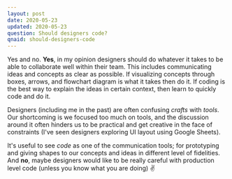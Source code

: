 ```yaml
---
layout: post
date: 2020-05-23
updated: 2020-05-23
question: Should designers code?
qnaid: should-designers-code
---
```

Yes and no. **Yes**, in my opinion designers should do whatever it takes to be able to collaborate well within their team. This includes communicating ideas and concepts as clear as possible. If visualizing concepts through boxes, arrows, and flowchart diagram is what it takes then do it. If coding is the best way to explain the ideas in certain context, then learn to quickly code and do it.

Designers (including me in the past) are often confusing _crafts_ with _tools_. Our shortcoming is we focused too much on tools, and the discussion around it often hinders us to be practical and get creative in the face of constraints (I've seen designers exploring UI layout using Google Sheets).

It's useful to see _code_ as one of the communication tools; for prototyping and giving shapes to our concepts and ideas in different level of fidelities. And **no**, maybe designers would like to be really careful with production level code (unless you know what you are doing) ✌️
